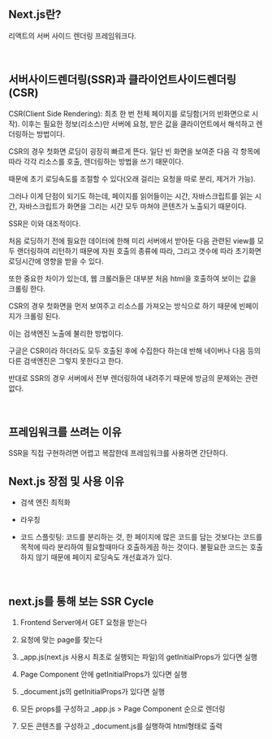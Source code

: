 ## Next.js란?

리액트의 서버 사이드 렌더링 프레임워크다.

<br/>

## 서버사이드렌더링(SSR)과 클라이언트사이드렌더링(CSR)

CSR(Client Side Rendering): 최초 한 번 전체 페이지를 로딩함(거의 빈화면으로 시작). 이후는 필요한 정보(리소스)만 서버에 요청, 받은 값을 클라이언트에서 해석하고 렌더링하는 방법이다.

CSR의 경우 첫화면 로딩이 굉장히 빠르게 뜬다. 
일단 빈 화면을 보여준 다음 각 항목에 따라 각각 리소스를 호출, 렌더링하는 방법을 쓰기 때문이다. 

때문에 초기 로딩속도를 조절할 수 있다(오래 걸리는 요청을 따로 분리, 제거가 가능). 

그러나 이게 단점이 되기도 하는데, 페이지를 읽어들이는 시간, 자바스크립트를 읽는 시간, 자바스크립트가 화면을 그리는 시간 모두 마쳐야 콘텐츠가 노출되기 때문이다.

SSR은 이와 대조적이다. 

처음 로딩하기 전에 필요한 데이터에 한해 미리 서버에서 받아둔 다음 관련된 view를 모두 랜더링하여 리턴하기 때문에 자원 호출의 종류에 따라, 그리고 갯수에 따라 초기화면 로딩시간에 영향을 받을 수 있다.

또한 중요한 차이가 있는데, 웹 크롤러들은 대부분 처음 html을 호출하여 보이는 값을 크롤링 한다. 

CSR의 경우 첫화면을 먼저 보여주고 리소스를 가져오는 방식으로 하기 때문에 빈페이지가 크롤링 된다. 

이는 검색엔진 노출에 불리한 방법이다. 

구글은 CSR이라 하더라도 모두 호출된 후에 수집한다 하는데 반해 네이버나 다음 등의 다른 검색엔진은 그렇지 못한다고 한다. 

반대로 SSR의 경우 서버에서 전부 렌더링하여 내려주기 때문에 방금의 문제와는 관련 없다.

<br/>

## 프레임워크를 쓰려는 이유

SSR을 직접 구현하려면 어렵고 복잡한데 프레임워크를 사용하면 간단하다.

## Next.js 장점 및 사용 이유

- 검색 엔진 최적화

- 라우칭

- 코드 스플릿팅: 코드를 분리하는 것, 한 페이지에 많은 코드를 담는 것보다는 코드를 목적에 따라 분리하여 필요할때마다 호출하게끔 하는 것이다. 불필요한 코드는 호출하지 않기 때문에 페이지 로딩속도 개선효과가 있다.

<br/>

## next.js를 통해 보는 SSR Cycle


1. Frontend Server에서 GET 요청을 받는다

2. 요청에 맞는 page를 찾는다

3. _app.js(next.js 사용시 최초로 실행되는 파일)의 getInitialProps가 있다면 실행

4. Page Component 안에 getInitialProps가 있다면 실행

5. _document.js의 getInitialProps가 있다면 실행

6. 모든 props를 구성하고 _app.js > Page Component 순으로 렌더링

7. 모든 콘텐츠를 구성하고 _document.js를 실행하여 html형태로 출력

